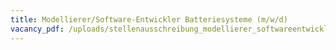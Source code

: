 ```yaml
---
title: Modellierer/Software-Entwickler Batteriesysteme (m/w/d)
vacancy_pdf: /uploads/stellenausschreibung_modellierer_softwareentwickler_221120.pdf
---
```

